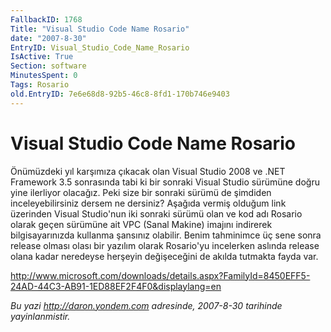 ```yaml
---
FallbackID: 1768
Title: "Visual Studio Code Name Rosario"
date: "2007-8-30"
EntryID: Visual_Studio_Code_Name_Rosario
IsActive: True
Section: software
MinutesSpent: 0
Tags: Rosario
old.EntryID: 7e6e68d8-92b5-46c8-8fd1-170b746e9403
---
```

# Visual Studio Code Name Rosario
Önümüzdeki yıl karşımıza çıkacak olan Visual Studio 2008 ve .NET
Framework 3.5 sonrasında tabi ki bir sonraki Visual Studio sürümüne
doğru yine ilerliyor olacağız. Peki size bir sonraki sürümü de şimdiden
inceleyebilirsiniz dersem ne dersiniz? Aşağıda vermiş olduğum link
üzerinden Visual Studio'nun iki sonraki sürümü olan ve kod adı Rosario
olarak geçen sürümüne ait VPC (Sanal Makine) imajını indirerek
bilgisayarınızda kullanma şansınız olabilir. Benim tahminimce üç sene
sonra release olması olası bir yazılım olarak Rosario'yu incelerken
aslında release olana kadar neredeyse herşeyin değişeceğini de akılda
tutmakta fayda var.

<http://www.microsoft.com/downloads/details.aspx?FamilyId=8450EFF5-24AD-44C3-AB91-1ED88EF2F4F0&displaylang=en>



*Bu yazi http://daron.yondem.com adresinde, 2007-8-30 tarihinde yayinlanmistir.*
